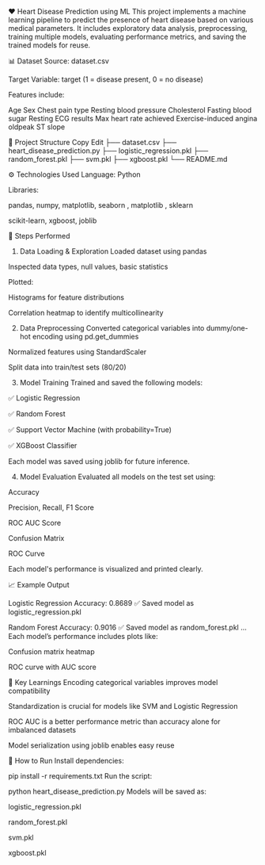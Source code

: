 ❤️ Heart Disease Prediction using ML 
This project implements a machine learning pipeline to predict the presence of heart disease based on various medical parameters. It includes exploratory data analysis, preprocessing, training multiple models, evaluating performance metrics, and saving the trained models for reuse.

📊 Dataset
Source: dataset.csv

Target Variable: target (1 = disease present, 0 = no disease)

Features include:

Age
Sex
Chest pain type
Resting blood pressure
Cholesterol
Fasting blood sugar
Resting ECG results
Max heart rate achieved
Exercise-induced angina
oldpeak
ST slope

📁 Project Structure
Copy
Edit
├── dataset.csv
├── heart_disease_prediction.py
├── logistic_regression.pkl
├── random_forest.pkl
├── svm.pkl
├── xgboost.pkl
└── README.md

⚙️ Technologies Used
Language: Python

Libraries:

pandas, numpy, matplotlib, seaborn , matplotlib , sklearn

scikit-learn, xgboost, joblib 

🧪 Steps Performed
1. Data Loading & Exploration
Loaded dataset using pandas

Inspected data types, null values, basic statistics

Plotted:

Histograms for feature distributions

Correlation heatmap to identify multicollinearity

2. Data Preprocessing
Converted categorical variables into dummy/one-hot encoding using pd.get_dummies

Normalized features using StandardScaler

Split data into train/test sets (80/20)

3. Model Training
Trained and saved the following models:

✅ Logistic Regression

✅ Random Forest

✅ Support Vector Machine (with probability=True)

✅ XGBoost Classifier

Each model was saved using joblib for future inference.

4. Model Evaluation
Evaluated all models on the test set using:

Accuracy

Precision, Recall, F1 Score

ROC AUC Score

Confusion Matrix

ROC Curve

Each model's performance is visualized and printed clearly.

📈 Example Output

Logistic Regression Accuracy: 0.8689
✅ Saved model as logistic_regression.pkl

Random Forest Accuracy: 0.9016
✅ Saved model as random_forest.pkl
...
Each model’s performance includes plots like:

Confusion matrix heatmap

ROC curve with AUC score

🧠 Key Learnings
Encoding categorical variables improves model compatibility

Standardization is crucial for models like SVM and Logistic Regression

ROC AUC is a better performance metric than accuracy alone for imbalanced datasets

Model serialization using joblib enables easy reuse

📌 How to Run
Install dependencies:

pip install -r requirements.txt
Run the script:


python heart_disease_prediction.py
Models will be saved as:

logistic_regression.pkl

random_forest.pkl

svm.pkl

xgboost.pkl

